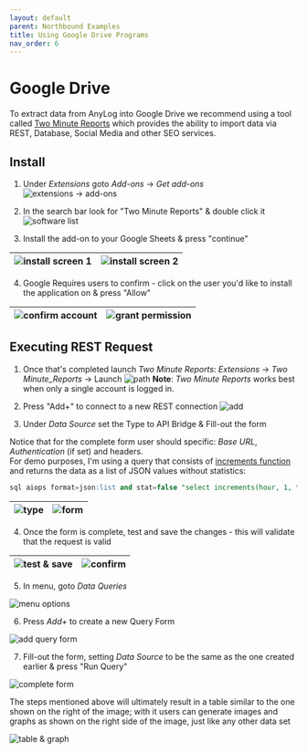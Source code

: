```yaml
---
layout: default
parent: Northbound Examples
title: Using Google Drive Programs
nav_order: 6
---
```

# Google Drive

To extract data from AnyLog into Google Drive we recommend using a tool called [Two Minute Reports](https://workspace.google.com/marketplace/app/two_minute_reports/6804555176)
which provides the ability to import data via REST, Database, Social Media and other SEO services. 

## Install 

1. Under _Extensions_ goto _Add-ons_ → _Get add-ons_
![extensions → add-ons](../../imgs/googledrive_install_step1.png)


2. In the search bar look for "Two Minute Reports" & double click it
![software list](../../imgs/googledrive_install_step2.png)


3. Install the add-on to your Google Sheets & press "continue"  

| ![install screen 1](../../imgs/googledrive_install_step3a.png) | ![install screen 2](../../imgs/googledrive_install_step3b.png) |
| --- | --- |

4. Google Requires users to confirm - click on the user you'd like to install the application on & press "Allow" 

| ![confirm account](../../imgs/googledrive_install_step4a.png) | ![grant permission](../../imgs/googledrive_install_step4b.png) | 
| --- | --- |


## Executing REST Request

1. Once that's completed launch _Two Minute Reports_: _Extensions_ → _Two Minute_Reports_ → Launch
![path](../../imgs/googledrive_execute_step1)
**Note**: _Two Minute Reports_ works best when only a single account is logged in.


2. Press "Add+" to connect to a new REST connection
![add](../../imgs/googledrive_execute_step2.png)


3. Under _Data Source_ set the Type to API Bridge & Fill-out the form

Notice that for the complete form user should specific: _Base URL_, _Authentication_ (if set) and headers.    
For demo purposes, I'm using a query that consists of [increments function](../commands/query_data.md#increments-function) and returns the data as a list of JSON values without statistics:
```sql
sql aiops format=json:list and stat=false "select increments(hour, 1, timestamp), min(timestamp) as timestamp, min(value) as min_value, avg(value) as avg_value, max(value) as max_value from sic1001_mv where timestamp >= NOW() - 1 week"
```

| ![type](../../imgs/googledrive_execute_step3a.png) | ![form](../../imgs/googledrive_execute_step3b.png) |
| --- | --- |

4. Once the form is complete, test and save the changes - this will validate that the request is valid

| ![test & save](../../imgs/googledrive_execute_step4a.png) | ![confirm](../../imgs/googledrive_execute_step4b.png) | 
| --- | --- |

5. In menu, goto _Data Queries_

![menu options](../../imgs/googledrive_execute_step5.png)


6. Press _Add+_ to create a new Query Form

![add query form](../../imgs/googledrive_execute_step6.png)

7. Fill-out the form, setting _Data Source_ to be the same as the one created earlier & press "Run Query"

![complete form](../../imgs/googledrive_execute_step7.png)

The steps mentioned above will ultimately result in a table similar to the one shown on the right of the image; with it
users can generate images and graphs as shown on the right side of the image, just like any other data set

![table & graph](../../imgs/googledrive_final_result.png)
